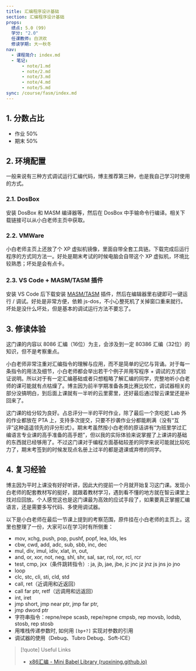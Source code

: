 ```yaml
---
title: 汇编程序设计基础
section: 汇编程序设计基础
props:
  绩点: 5.0 (99)
  学分: "2.0"
  任课教师: 白洪欢
  修读学期: 大一秋冬
nav:
  - 课程简介: index.md
  - 笔记:
      - note/1.md
      - note/2.md
      - note/3.md
      - note/4.md
      - note/5.md
sync: /course/fasm/index.md
---
```


## 1. 分数占比

- 作业 50%
- 期末 50%


## 2. 环境配置

一般来说有三种方式调试运行汇编代码，博主推荐第三种，也是我自己学习时使用的方式。

### 2.1. DosBox

安装 DosBox 和 MASM 编译器等，然后在 DosBox 中手输命令行编译。相关下载链接可以从小白老师主页中获取。

### 2.2. VMWare

小白老师主页上还放了个 XP 虚拟机镜像，里面自带全套工具链。下载完成后运行程序的方式同方法一。好处是期末考试的时候电脑会自带这个 XP 虚拟机，环境比较熟悉；坏处是会有点卡。

### 2.3. VS Code + MASM/TASM 插件

安装 VS Code 后下载安装 [MASM/TASM](https://marketplace.visualstudio.com/items?itemName=xsro.masm-tasm) 插件，然后在编辑器里右键即可一键运行 / 调试。好处是非常方便，依赖 js-dos，不小心整死机了关掉窗口重来就行。坏处是没什么坏处，但是基本的调试运行方法不要忘了。

## 3. 修读体验

这门课的内容以 8086 汇编（16位）为主，会涉及到一定 80386 汇编（32位）的知识，但不是考察重点。

小白老师非常注重对汇编指令的理解与应用，而不是简单的记忆与背诵。对于每一条指令的用法及细节，小白老师都会举出若干个例子并用写程序 + 调试的方式验证说明。所以对于有一定汇编基础或者只想粗略了解汇编的同学，完整地听小白老师的课可能就有点枯燥了。博主因为前半学期准备各类比赛比较忙，调试器相关的部分没搞明白，到后面上课就有一半听的云里雾里，还好最后通过智云课堂还是补回来了。

这门课的给分较为良好。占总评分一半的平时作业，除了最后一个贪吃蛇 Lab 外的作业都放在 PTA 上，支持多次提交，只要不抄袭作业分都能刷满（没有“互评”这种遥遥领先的评分形式）。期末考虽然按小白老师的原话讲有“为班里学过汇编语言专业课的高手准备的高手题”，但以我的实际体验来说掌握了上课讲的基础的东西就已经够用了。不过这门课对于编程方面基础较差的同学来说可能就比较吃力了，期末考签到的时候发现点名册上过半的都是退课或弃修的同学。


## 4. 复习经验

博主因为平时上课没有好好听讲，因此大约提前一个月就开始复习这门课。发现小白老师的配套教材写的挺好，就跟着教材学习，遇到看不懂的地方就在智云课堂上找对应回放。个人感觉这也是这门课最为高效的应试手段了，如果要真正掌握汇编语言，还是需要多写代码、多使用调试器。

以下是小白老师在最后一节课上提到的考察范围，原件挂在小白老师的主页上。这里也整理了一份，大家可以在学习时有所侧重：

- mov, xchg, push, pop, pushf, popf, lea, lds, les
- cbw, cwd, add, adc, sub, sbb, inc, dec
- mul, div, imul, idiv, xlat, in, out, 
- and, or, xor, not, neg, shl, shr, sal, sar, rol, ror, rcl, rcr
- test, cmp, jxx（条件跳转指令）: ja, jb, jae, jbe, jc jnc jz jnz js jns jo jno 
- loop
- clc, stc, cli, sti, cld, std
- call, ret（近调用和近返回）
- call far ptr, retf（远调用和远返回）
- int, iret
- jmp short, jmp near ptr, jmp far ptr, 
- jmp dword ptr
- 字符串指令：repne/repe scasb, repe/repne cmpsb, rep movsb, lodsb, stosb, rep stosb
- 用堆栈传递参数时, 如何用 `[bp+?]` 实现对参数的引用
- 调试器的使用（Debug、Tubro Debug、Soft-ICE）

> [!quote] Useful Links
> - [x86汇编 - Mini Babel Library (ruoxining.github.io)](https://ruoxining.github.io/OBvault/CS/x86assm/)